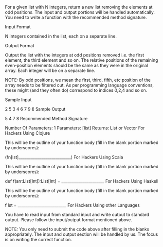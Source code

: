 For a given list with N integers, return a new list removing the elements at odd positions. The input and output portions will be handled automatically. You need to write a function with the recommended method signature.

Input Format

N integers contained in the list, each on a separate line.

Output Format

Output the list with the integers at odd positions removed i.e. the first element, the third element and so on. The relative positions of the remaining even-position elements should be the same as they were in the original array. Each integer will be on a separate line.

NOTE: By odd positions, we mean the first, third, fifth, etc position of the array needs to be filtered out. As per programming language conventions, these might (and they often do) correspond to indices 0,2,4 and so on.

Sample Input

2
5
3
4
6
7
9
8
Sample Output

5
4
7
8
Recommended Method Signature

Number Of Parameters: 1
Parameters: [list]
Returns: List or Vector
For Hackers Using Clojure

This will be the outline of your function body (fill in the blank portion marked by underscores):

 (fn[lst]___________________________)
For Hackers Using Scala

This will be the outline of your function body (fill in the blank portion marked by underscores):

 def f(arr:List[Int]):List[Int] = ______________________
For Hackers Using Haskell

This will be the outline of your function body (fill in the blank portion marked by underscores):

 f lst = _________________________
For Hackers Using other Languages

You have to read input from standard input and write output to standard output. Please follow the input/output format mentioned above.

NOTE: You only need to submit the code above after filling in the blanks appropriately. The input and output section will be handled by us. The focus is on writing the correct function.